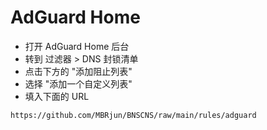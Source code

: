 # AdGuard Home
- 打开 AdGuard Home 后台
- 转到 过滤器 > DNS 封锁清单
- 点击下方的 "添加阻止列表"
- 选择 "添加一个自定义列表"
- 填入下面的 URL

```
https://github.com/MBRjun/BNSCNS/raw/main/rules/adguard
```
